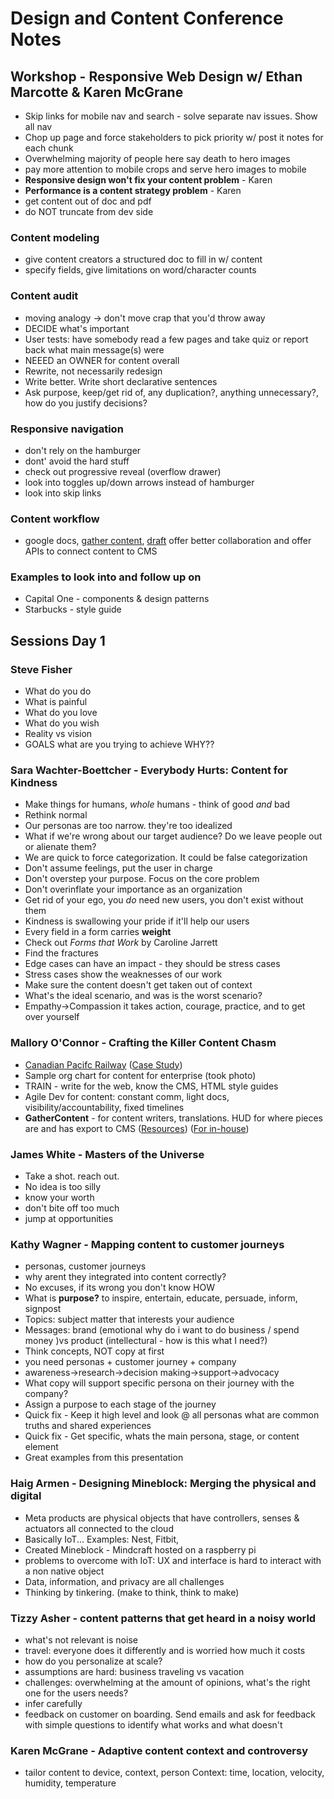 # Design and Content Conference Notes

## Workshop - Responsive Web Design w/ Ethan Marcotte & Karen McGrane
- Skip links for mobile nav and search - solve separate nav issues. Show all nav
- Chop up page and force stakeholders to pick priority w/ post it notes for each chunk
- Overwhelming majority of people here say death to hero images
- pay more attention to mobile crops and serve hero images to mobile
- **Responsive design won't fix your content problem** - Karen
- **Performance is a content strategy problem** - Karen
- get content out of doc and pdf
- do NOT truncate from dev side

### Content modeling
- give content creators a structured doc to fill in w/ content
- specify fields, give limitations on word/character counts

### Content audit
- moving analogy -> don't move crap that you'd throw away
- DECIDE what's important
- User tests: have somebody read a few pages and take quiz or report back what main message(s) were
- NEEED an OWNER for content overall
- Rewrite, not necessarily redesign
- Write better. Write short declarative sentences
- Ask purpose, keep/get rid of, any duplication?, anything unnecessary?, how do you justify decisions?

### Responsive navigation
- don't rely on the hamburger
- dont' avoid the hard stuff
- check out progressive reveal (overflow drawer)
- look into toggles up/down arrows instead of hamburger
- look into skip links


### Content workflow
- google docs, [gather content](https://gathercontent.com/), [draft](https://draftin.com/) offer better collaboration and offer APIs to connect content to CMS


### Examples to look into and follow up on
- Capital One - components & design patterns
- Starbucks - style guide

## Sessions Day 1

### Steve Fisher
- What do you do
- What is painful
- What do you love
- What do you wish
- Reality vs vision
- GOALS what are you trying to achieve WHY??

### Sara Wachter-Boettcher - Everybody Hurts: Content for Kindness
- Make things for humans, *whole* humans - think of good *and* bad
- Rethink normal
- Our personas are too narrow. they're too idealized
- What if we're wrong about our target audience? Do we leave people out or alienate them?
- We are quick to force categorization. It could be false categorization
- Don't assume feelings, put the user in charge
- Don't overstep your purpose. Focus on the core problem
- Don't overinflate your importance as an organization
- Get rid of your ego, you *do* need new users, you don't exist without them
- Kindness is swallowing your pride if it'll help our users
- Every field in a form carries **weight**
- Check out *Forms that Work* by Caroline Jarrett
- Find the fractures
- Edge cases can have an impact - they should be stress cases
- Stress cases show the weaknesses of our work
- Make sure the content doesn't get taken out of context
- What's the ideal scenario, and was is the worst scenario?
- Empathy->Compassion it takes action, courage, practice, and to get over yourself

### Mallory O'Connor - Crafting the Killer Content Chasm
-  [Canadian Pacifc Railway](http://www.cpr.ca/en) ([Case Study](http://www.habaneroconsulting.com/customer-portals/canadian-pacific))
-  Sample org chart for content for enterprise (took photo)
-  TRAIN - write for the web, know the CMS, HTML style guides
-  Agile Dev for content: constant comm, light docs, visibility/accountability, fixed timelines
-  **GatherContent** - for content writers, translations. HUD for where pieces are and has export to CMS ([Resources](https://gathercontent.com/resources)) ([For in-house](https://gathercontent.com/how-it-works-for-teams))

### James White - Masters of the Universe
- Take a shot. reach out.
- No idea is too silly
- know your worth
- don't bite off too much
- jump at opportunities

### Kathy Wagner - Mapping content to customer journeys
- personas, customer journeys
- why arent they integrated into content correctly?
- No excuses, if its wrong you don't know HOW
- What is **purpose?** to inspire, entertain, educate, persuade, inform, signpost
- Topics: subject matter that interests your audience
- Messages: brand (emotional why do i want to do business / spend money )vs product (intellectural - how is this what I need?)
- Think concepts, NOT copy at first
- you need personas + customer journey + company
- awareness->research->decision making->support->advocacy
- What copy will support specific persona on their journey with the company?
- Assign a purpose to each stage of the journey
- Quick fix - Keep it high level and look @ all personas what are common truths and shared experiences
- Quick fix - Get specific, whats the main persona, stage, or content element
- Great examples from this presentation

### Haig Armen - Designing Mineblock: Merging the physical and digital
- Meta products are physical objects that have controllers, senses & actuators all connected to the cloud
- Basically IoT... Examples: Nest, Fitbit,
- Created Mineblock - Mindcraft hosted on a raspberry pi
- problems to overcome with IoT: UX and interface is hard to interact with a non native object
- Data, information, and privacy are all challenges
- Thinking by tinkering. (make to think, think to make)

### Tizzy Asher - content patterns that get heard in a noisy world
- what's not relevant is noise
- travel: everyone does it differently and is worried how much it costs
- how do you personalize at scale?
- assumptions are hard: business traveling vs vacation
- challenges: overwhelming at the amount of opinions, what's the right one for the users needs?
- infer carefully
- feedback on customer on boarding. Send emails and ask for feedback with simple questions to identify what works and what doesn't 

### Karen McGrane - Adaptive content context and controversy
- tailor content to device, context, person
Context: time, location, velocity, humidity, temperature 
